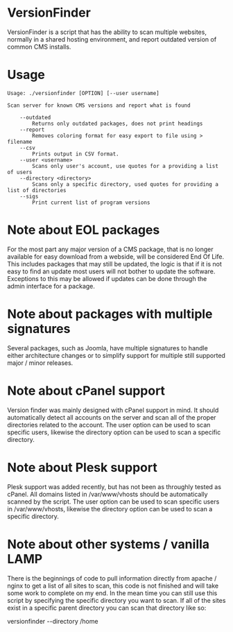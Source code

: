 VersionFinder
=============

VersionFinder is a script that has the ability to scan multiple websites, normally in a shared hosting environment, and report outdated version of common CMS installs.


Usage
=============


```
Usage: ./versionfinder [OPTION] [--user username]

Scan server for known CMS versions and report what is found

	--outdated
		Returns only outdated packages, does not print headings
	--report
		Removes coloring format for easy export to file using > filename
	--csv
		Prints output in CSV format.
	--user <username>
		Scans only user's account, use quotes for a providing a list of users
	--directory <directory>
		Scans only a specific directory, used quotes for providing a list of directories
	--sigs
		Print current list of program versions
```


Note about EOL packages
=============

For the most part any major version of a CMS package, that is no longer available for easy download from a webside, will be considered End Of Life.  This includes packages that may still be updated, the logic is that if it is not easy to find an update most users will not bother to update the software.  Exceptions to this may be allowed if updates can be done through the admin interface for a package.


Note about packages with multiple signatures
=============

Several packages, such as Joomla, have multiple signatures to handle either architecture changes or to simplify support for multiple still supported major / minor releases.


Note about cPanel support
=============

Version finder was mainly designed with cPanel support in mind.  It should automatically detect all accounts on the server and scan all of the proper directories related to the account.  The user option can be used to scan specific users, likewise the directory option can be used to scan a specific directory.


Note about Plesk support
=============

Plesk support was added recently, but has not been as throughly tested as cPanel.  All domains listed in /var/www/vhosts should be automatically scanned by the script.  The user option can be used to scan specific users in /var/www/vhosts, likewise the directory option can be used to scan a specific directory.


Note about other systems / vanilla LAMP
=============

There is the beginnings of code to pull information directly from apache / nginx to get a list of all sites to scan, this code is not finished and will take some work to complete on my end. In the mean time you can still use this script by specifying the specific directory you want to scan. If all of the sites exist in a specific parent directory you can scan that directory like so:

 versionfinder --directory /home
